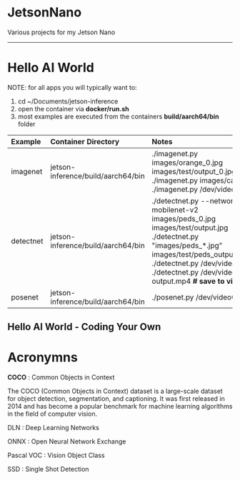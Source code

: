 # JetsonNano
Various projects for my Jetson Nano

---

# Hello AI World
NOTE: for all apps you will typically want to:
1. cd ~/Documents/jetson-inference
2. open the container via **docker/run.sh**
3. most examples are executed from the containers **build/aarch64/bin** folder

| Example    | Container Directory | Notes |
| :-------- | :------- | :------- |
| imagenet  | jetson-inference/build/aarch64/bin | ./imagenet.py images/orange_0.jpg images/test/output_0.jpg <br> ./imagenet.py images/cat_2.jpg <br> ./imagenet.py /dev/video0|
| detectnet | jetson-inference/build/aarch64/bin | ./detectnet.py --network=ssd-mobilenet-v2 images/peds_0.jpg images/test/output.jpg <br> ./detectnet.py "images/peds_*.jpg" images/test/peds_output_%i.jpg <br> ./detectnet.py /dev/video0 <br> ./detectnet.py /dev/video0 output.mp4      **# save to video file**    |
| posenet    | jetson-inference/build/aarch64/bin | ./posenet.py /dev/video0    |

## Hello AI World - Coding Your Own

# Acronymns

**COCO**
: Common Objects in Context

The COCO (Common Objects in Context) dataset is a large-scale dataset for object detection, segmentation, and captioning. It was first released in 2014 and has become a popular benchmark for machine learning algorithms in the field of computer vision.

DLN
: Deep Learning Networks 

ONNX
: Open Neural Network Exchange

Pascal VOC
: Vision Object Class

SSD
: Single Shot Detection



